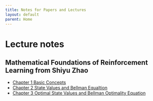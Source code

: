 ```yaml
---
title: Notes for Papers and Lectures
layout: default
parent: Home
---
```


# Lecture notes

## Mathematical Foundations of Reinforcement Learning from Shiyu Zhao

- [Chapter 1 Basic Concepts](./paper_and_lecture_notes/ShiyuZhao_RL_book/chapter-1-basic-concepts.html)
- [Chapter 2 State Values and Bellman Equaltion](./paper_and_lecture_notes/ShiyuZhao_RL_book/chapter-2-state-values-and-bellman-equation.html)
- [Chapter 3 Optimal State Values and Bellman Optimality Equation](./paper_and_lecture_notes/ShiyuZhao_RL_book/chapter-3-optimal-state-values-and-bellman-optimality-equation.html)